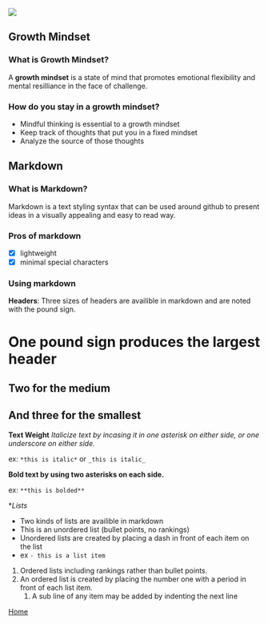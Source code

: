 ![](https://cdn.cnn.com/cnnnext/dam/assets/150103074330-hubble-space-background-2-large-169.jpg)

## Growth Mindset

### What is Growth Mindset?
  A **growth mindset** is a state of mind that promotes emotional flexibility and mental resilliance in the face of challenge.

### How do you stay in a growth mindset?

  - Mindful thinking is essential to a growth mindset
  - Keep track of thoughts that put you in a fixed mindset
  - Analyze the source of those thoughts
  
  
## Markdown
  
### What is Markdown?
   
   Markdown is a text styling syntax that can be used around github to present ideas in a visually appealing and easy to read way.
    
### Pros of markdown
  - [x] lightweight
  - [x] minimal special characters

### Using markdown
  **Headers**: Three sizes of headers are availible in markdown and are noted with the pound sign.
  # One pound sign produces the largest header
  ## Two for the medium
  ## And three for the smallest
  
  **Text Weight**
    *Italicize text by incasing it in one asterisk on either side, or one underscore on either side.*
    
   ex: ```*this is italic*``` or ```_this is italic_```
    
  **Bold text by using two asterisks on each side.**
  
   ex: ```**this is bolded**```
    
  **Lists*
  
  - Two kinds of lists are availible in markdown
  - This is an unordered list (bullet points, no rankings)
  - Unordered lists are created by placing a dash in front of each item on the list
  - ex ```- this is a list item```
  
  1. Ordered lists including rankings rather than bullet points.
  1. An ordered list is created by placing the number one with a period in front of each list item.
     1. A sub line of any item may be added by indenting the next line

[Home](README.md)

